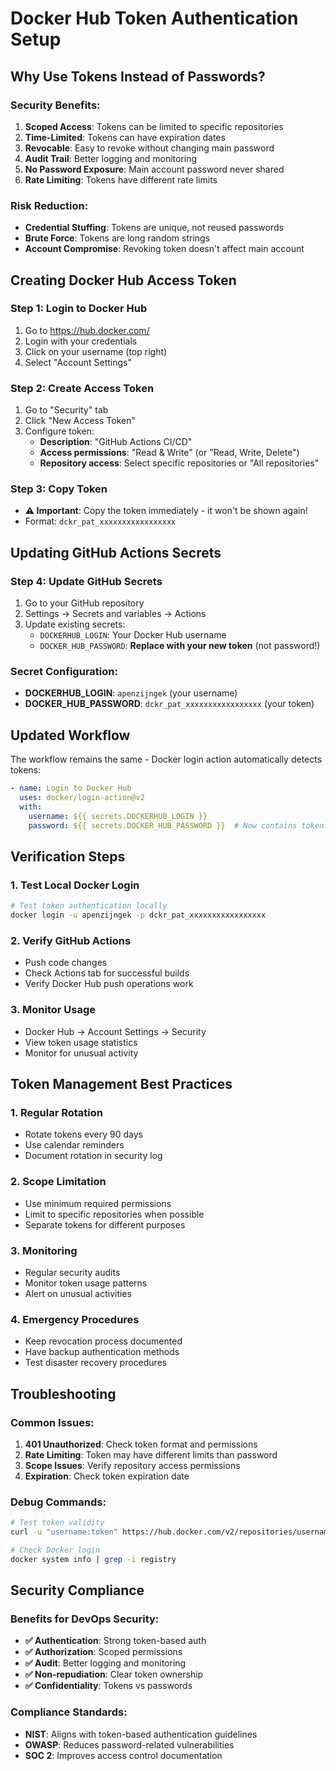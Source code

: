# Docker Hub Token Authentication Setup

## Why Use Tokens Instead of Passwords?

### Security Benefits:
1. **Scoped Access**: Tokens can be limited to specific repositories
2. **Time-Limited**: Tokens can have expiration dates
3. **Revocable**: Easy to revoke without changing main password
4. **Audit Trail**: Better logging and monitoring
5. **No Password Exposure**: Main account password never shared
6. **Rate Limiting**: Tokens have different rate limits

### Risk Reduction:
- **Credential Stuffing**: Tokens are unique, not reused passwords
- **Brute Force**: Tokens are long random strings
- **Account Compromise**: Revoking token doesn't affect main account

## Creating Docker Hub Access Token

### Step 1: Login to Docker Hub
1. Go to https://hub.docker.com/
2. Login with your credentials
3. Click on your username (top right)
4. Select "Account Settings"

### Step 2: Create Access Token
1. Go to "Security" tab
2. Click "New Access Token"
3. Configure token:
   - **Description**: "GitHub Actions CI/CD"
   - **Access permissions**: "Read & Write" (or "Read, Write, Delete")
   - **Repository access**: Select specific repositories or "All repositories"

### Step 3: Copy Token
- **⚠️ Important**: Copy the token immediately - it won't be shown again!
- Format: `dckr_pat_xxxxxxxxxxxxxxxxx`

## Updating GitHub Actions Secrets

### Step 4: Update GitHub Secrets
1. Go to your GitHub repository
2. Settings → Secrets and variables → Actions
3. Update existing secrets:
   - `DOCKERHUB_LOGIN`: Your Docker Hub username
   - `DOCKER_HUB_PASSWORD`: **Replace with your new token** (not password!)

### Secret Configuration:
- **DOCKERHUB_LOGIN**: `apenzijngek` (your username)
- **DOCKER_HUB_PASSWORD**: `dckr_pat_xxxxxxxxxxxxxxxxx` (your token)

## Updated Workflow

The workflow remains the same - Docker login action automatically detects tokens:

```yaml
- name: Login to Docker Hub
  uses: docker/login-action@v2
  with:
    username: ${{ secrets.DOCKERHUB_LOGIN }}
    password: ${{ secrets.DOCKER_HUB_PASSWORD }}  # Now contains token!
```

## Verification Steps

### 1. Test Local Docker Login
```bash
# Test token authentication locally
docker login -u apenzijngek -p dckr_pat_xxxxxxxxxxxxxxxxx
```

### 2. Verify GitHub Actions
- Push code changes
- Check Actions tab for successful builds
- Verify Docker Hub push operations work

### 3. Monitor Usage
- Docker Hub → Account Settings → Security
- View token usage statistics
- Monitor for unusual activity

## Token Management Best Practices

### 1. **Regular Rotation**
- Rotate tokens every 90 days
- Use calendar reminders
- Document rotation in security log

### 2. **Scope Limitation**
- Use minimum required permissions
- Limit to specific repositories when possible
- Separate tokens for different purposes

### 3. **Monitoring**
- Regular security audits
- Monitor token usage patterns
- Alert on unusual activities

### 4. **Emergency Procedures**
- Keep revocation process documented
- Have backup authentication methods
- Test disaster recovery procedures

## Troubleshooting

### Common Issues:
1. **401 Unauthorized**: Check token format and permissions
2. **Rate Limiting**: Token may have different limits than password
3. **Scope Issues**: Verify repository access permissions
4. **Expiration**: Check token expiration date

### Debug Commands:
```bash
# Test token validity
curl -u "username:token" https://hub.docker.com/v2/repositories/username/

# Check Docker login
docker system info | grep -i registry
```

## Security Compliance

### Benefits for DevOps Security:
- **✅ Authentication**: Strong token-based auth
- **✅ Authorization**: Scoped permissions
- **✅ Audit**: Better logging and monitoring  
- **✅ Non-repudiation**: Clear token ownership
- **✅ Confidentiality**: Tokens vs passwords

### Compliance Standards:
- **NIST**: Aligns with token-based authentication guidelines
- **OWASP**: Reduces password-related vulnerabilities
- **SOC 2**: Improves access control documentation